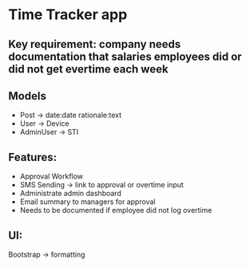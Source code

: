 # Time Tracker app

## Key requirement: company needs documentation that salaries employees did or did not get evertime each week

## Models

- Post -> date:date rationale:text
- User -> Device
- AdminUser -> STI

## Features:

- Approval Workflow
- SMS Sending -> link to approval or overtime input
- Administrate admin dashboard
- Email summary to managers for approval
- Needs to be documented if employee did not log overtime

## UI:

Bootstrap -> formatting
